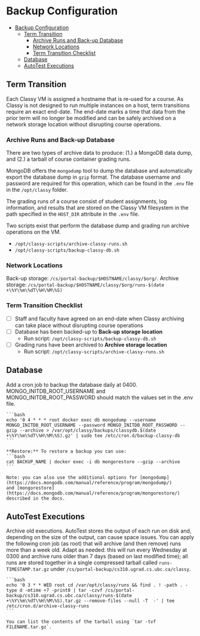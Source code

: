 # Backup Configuration

<!-- TOC depthfrom:2 -->
- [Backup Configuration](#backup-configuration)
  - [Term Transition](#term-transition)
    - [Archive Runs and Back-up Database](#archive-runs-and-back-up-database)
    - [Network Locations](#network-locations)
    - [Term Transition Checklist](#term-transition-checklist)
  - [Database](#database)
  - [AutoTest Executions](#autotest-executions)
<!-- /TOC -->

## Term Transition

Each Classy VM is assigned a hostname that is re-used for a course. As Classy is not designed to run multiple instances on a host, term transitions require an exact end-date. The end-date marks a time that data from the prior term will no longer be modified and can be safely archived on a network storage location without disrupting course operations.

### Archive Runs and Back-up Database

There are two types of archive data to produce: (1.) a MongoDB data dump, and (2.) a tarball of course container grading runs.

MongoDB offers the `mongodump` tool to dump the database and automatically export the database dump in `gzip` format. The database username and password are required for this operation, which can be found in the `.env` file in the `/opt/classy` folder.

The grading runs of a course consist of student assignments, log information, and results that are stored on the Classy VM filesystem in the path specified in the `HOST_DIR` attribute in the `.env` file.

Two scripts exist that perform the database dump and grading run archive operations on the VM.

- `/opt/classy-scripts/archive-classy-runs.sh`
- `/opt/classy-scripts/backup-classy-db.sh`

### Network Locations

Back-up storage: `/cs/portal-backup/$HOSTNAME/classy/$org/`.
Archive storage: `/cs/portal-backup/$HOSTNAME/classy/$org/runs-$(date +\%Y\%m\%dT\%H\%M\%S)`

### Term Transition Checklist

- [ ] Staff and faculty have agreed on an end-date when Classy archiving can take place without disrupting course operations
- [ ] Database has been backed-up to **Back-up storage location**
    - Run script: `/opt/classy-scripts/backup-classy-db.sh`
- [ ] Grading runs have been archived to **Archive storage location**
    - Run script: `/opt/classy-scripts/archive-classy-runs.sh`

## Database

Add a cron job to backup the database daily at 0400. MONGO_INITDB_ROOT_USERNAME and MONGO_INITDB_ROOT_PASSWORD should
   match the values set in the .env file.

    ```bash
    echo '0 4 * * * root docker exec db mongodump --username MONGO_INITDB_ROOT_USERNAME --password MONGO_INITDB_ROOT_PASSWORD --gzip --archive > /var/opt/classy/backups/classydb.$(date +\%Y\%m\%dT\%H\%M\%S).gz' | sudo tee /etc/cron.d/backup-classy-db
    ```

    **Restore:** To restore a backup you can use:
    ```bash
    cat BACKUP_NAME | docker exec -i db mongorestore --gzip --archive
    ```

    Note: you can also use the additional options for [mongodump](https://docs.mongodb.com/manual/reference/program/mongodump/)
    and [mongorestore](https://docs.mongodb.com/manual/reference/program/mongorestore/) described in the docs.

## AutoTest Executions

Archive old executions. AutoTest stores the output of each run on disk and, depending on the size of the output, can cause space issues.
   You can apply the following cron job (as root) that will archive (and then remove) runs more than a week old.
   Adapt as needed: this will run every Wednesday at 0300 and archive runs older than 7 days (based on last modified time);
   all runs are stored together in a single compressed tarball called `runs-TIMESTAMP.tar.gz` under `/cs/portal-backup/cs310.ugrad.cs.ubc.ca/classy`.

    ```bash
    echo '0 3 * * WED root cd /var/opt/classy/runs && find . ! -path . -type d -mtime +7 -print0 | tar -czvf /cs/portal-backup/cs310.ugrad.cs.ubc.ca/classy/runs-$(date +\%Y\%m\%dT\%H\%M\%S).tar.gz --remove-files --null -T  -' | tee /etc/cron.d/archive-classy-runs
    ```

    You can list the contents of the tarball using `tar -tvf FILENAME.tar.gz`.
